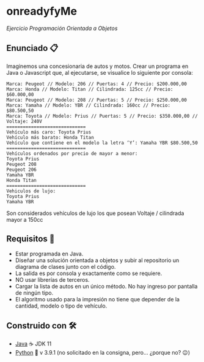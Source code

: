 # onreadyfyMe

_Ejercicio Programación Orientada a Objetos_

## Enunciado 📋

Imaginemos una concesionaria de autos y motos.
Crear un programa en Java o Javascript que, al ejecutarse, se visualice lo siguiente por consola:

    Marca: Peugeot // Modelo: 206 // Puertas: 4 // Precio: $200.000,00
    Marca: Honda // Modelo: Titan // Cilindrada: 125cc // Precio: $60.000,00
    Marca: Peugeot // Modelo: 208 // Puertas: 5 // Precio: $250.000,00
    Marca: Yamaha // Modelo: YBR // Cilindrada: 160cc // Precio: $80.500,50
    Marca: Toyota // Modelo: Prius // Puertas: 5 // Precio: $350.000,00 // Voltaje: 240V
    =============================
    Vehículo más caro: Toyota Prius
    Vehículo más barato: Honda Titan
    Vehículo que contiene en el modelo la letra ‘Y’: Yamaha YBR $80.500,50
    =============================
    Vehículos ordenados por precio de mayor a menor:
    Toyota Prius
    Peugeot 208
    Peugeot 206
    Yamaha YBR
    Honda Titan
    =============================
    Vehiculos de lujo:
    Toyota Prius
    Yamaha YBR

Son considerados vehículos de lujo los que posean Voltaje / cilindrada mayor a 150cc

## Requisitos 📖

- Estar programada en Java.
- Diseñar una solución orientada a objetos y subir al repositorio un diagrama de clases junto con el código.
- La salida es por consola y exactamente como se requiere.
- NO usar librerías de terceros.
- Cargar la lista de autos en un único método. No hay ingreso por pantalla de ningún tipo.
- El algoritmo usado para la impresión no tiene que depender de la cantidad, modelo o tipo de vehículo.

## Construido con 🛠️

- [Java](https://github.com/atelporetti/onreadyfyMe/tree/main/Java/src/onreadyfyMe)  ☕   JDK 11
- [Python](https://github.com/atelporetti/onreadyfyMe/blob/main/Python/Principal.py)   🐍 v 3.9.1 (no solicitado en la consigna, pero... ¿porque no? 😉)
